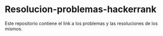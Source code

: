 # Resolucion-problemas-hackerrank
Este repositorio contiene el link a los problemas y las resoluciones de los mismos.
